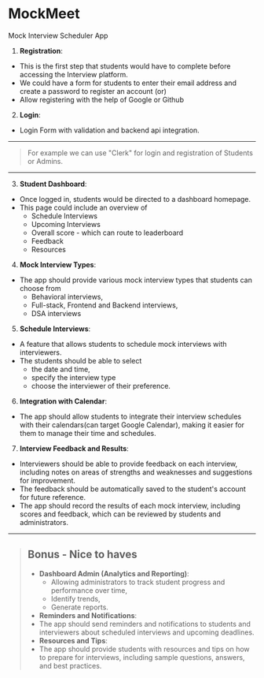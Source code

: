 # MockMeet
Mock Interview Scheduler App

1. **Registration**: 
  - This is the first step that students would have to complete before accessing the Interview platform. 
  - We could have a form for students to enter their email address and create a password to register an account (or) 
  - Allow registering with the help of Google or Github
2. **Login**:
  - Login Form with validation and backend api integration.
___
> For example we can use "Clerk" for login and registration of Students or Admins.
___
3. **Student Dashboard**: 
 - Once logged in, students would be directed to a dashboard homepage. 
 - This page could include an overview of 
    - Schedule Interviews
    - Upcoming Interviews 
    - Overall score - which can route to leaderboard
    - Feedback
    - Resources
4. **Mock Interview Types**: 
  - The app should provide various mock interview types that students can choose from
    - Behavioral interviews, 
    - Full-stack, Frontend and Backend interviews,
    - DSA interviews
5. **Schedule Interviews**: 
 - A feature that allows students to schedule mock interviews with interviewers. 
 - The students should be able to select 
    - the date and time, 
    - specify the interview type
    - choose the interviewer of their preference.
6. **Integration with Calendar**: 
  - The app should allow students to integrate their interview schedules with their calendars(can target Google Calendar), making it easier for them to manage their time and schedules.
7. **Interview Feedback and Results**: 
 - Interviewers should be able to provide feedback on each interview, including notes on areas of strengths and weaknesses and suggestions for improvement.
 - The feedback should be automatically saved to the student's account for future reference.
 - The app should record the results of each mock interview, including scores and feedback, which can be reviewed by students and administrators.
 
---
> ## Bonus - Nice to haves
> - **Dashboard Admin (Analytics and Reporting)**: 
>    - Allowing administrators to track student progress and performance over time, 
>    - Identify trends, 
>    - Generate reports.
> - **Reminders and Notifications**: 
>  - The app should send reminders and notifications to students and interviewers about scheduled interviews and upcoming deadlines.
> - **Resources and Tips**: 
>  - The app should provide students with resources and tips on how to prepare for interviews, including sample questions, answers, and best practices.
